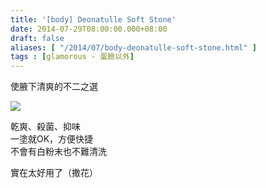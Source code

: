 ```yaml
---
title: '[body] Deonatulle Soft Stone'
date: 2014-07-29T08:00:00.000+08:00
draft: false
aliases: [ "/2014/07/body-deonatulle-soft-stone.html" ]
tags : [glamorous - 蛋臉以外]
---
```


使腋下清爽的不二之選  

[![](https://1.bp.blogspot.com/-SErOkAX4sgw/XEQRx3yBPfI/AAAAAAAAGH4/S_JOWah-nGoRFWhA16I5X5i-BrAMbQpcwCLcBGAs/s640/9684014447_7a86d50703_z.jpg)](https://1.bp.blogspot.com/-SErOkAX4sgw/XEQRx3yBPfI/AAAAAAAAGH4/S_JOWah-nGoRFWhA16I5X5i-BrAMbQpcwCLcBGAs/s1600/9684014447_7a86d50703_z.jpg)

乾爽、殺菌、抑味  
一塗就OK，方便快捷  
不會有白粉末也不難清洗  
  
實在太好用了（撒花）